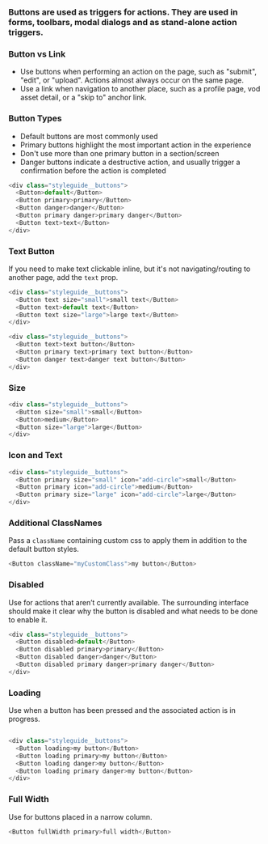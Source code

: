 ### Buttons are used as triggers for actions. They are used in forms, toolbars, modal dialogs and as stand-alone action triggers.

### Button vs Link

* Use buttons when performing an action on the page, such as "submit", "edit", or "upload". Actions almost always occur on the same page.
* Use a link when navigation to another place, such as a profile page, vod asset detail, or a "skip to" anchor link.


### Button Types

* Default buttons are most commonly used
* Primary buttons highlight the most important action in the experience
* Don't use more than one primary button in a section/screen
* Danger buttons indicate a destructive action, and usually trigger a confirmation before the action is completed

```js
<div class="styleguide__buttons">
  <Button>default</Button>
  <Button primary>primary</Button>
  <Button danger>danger</Button>
  <Button primary danger>primary danger</Button>
  <Button text>text</Button>
</div>
```

### Text Button

If you need to make text clickable inline, but it's not navigating/routing to another page, add the `text` prop.

```js
<div class="styleguide__buttons">
  <Button text size="small">small text</Button>
  <Button text>default text</Button>
  <Button text size="large">large text</Button>
</div>

<div class="styleguide__buttons">
  <Button text>text button</Button>
  <Button primary text>primary text button</Button>
  <Button danger text>danger text button</Button>
</div>
```

### Size

```js
<div class="styleguide__buttons">
  <Button size="small">small</Button>
  <Button>medium</Button>
  <Button size="large">large</Button>
</div>
```

### Icon and Text

```js
<div class="styleguide__buttons">
  <Button primary size="small" icon="add-circle">small</Button>
  <Button primary icon="add-circle">medium</Button>
  <Button primary size="large" icon="add-circle">large</Button>
</div>
```

### Additional ClassNames

Pass a `className` containing custom css to apply them in addition to the default button styles.

```js
<Button className="myCustomClass">my button</Button>
```

### Disabled

Use for actions that aren’t currently available. The surrounding interface should make it clear why the button is disabled and what needs to be done to enable it.

```js
<div class="styleguide__buttons">
  <Button disabled>default</Button>
  <Button disabled primary>primary</Button>
  <Button disabled danger>danger</Button>
  <Button disabled primary danger>primary danger</Button>
</div>
```

### Loading

Use when a button has been pressed and the associated action is in progress.

```js

<div class="styleguide__buttons">
  <Button loading>my button</Button>
  <Button loading primary>my button</Button>
  <Button loading danger>my button</Button>
  <Button loading primary danger>my button</Button>
</div>
```

### Full Width

Use for buttons placed in a narrow column.

```js
<Button fullWidth primary>full width</Button>

```
